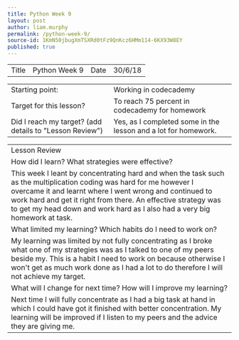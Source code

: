 ```yaml
---
title: Python Week 9
layout: post
author: liam.murphy
permalink: /python-week-9/
source-id: 1KmN50jbugXmTSXRd0tFz9QnKcz6HMm114-6KX93W8EY
published: true
---
```

<table>
  <tr>
    <td>Title</td>
    <td>Python Week 9</td>
    <td>Date</td>
    <td>30/6/18</td>
  </tr>
</table>


<table>
  <tr>
    <td>Starting point:</td>
    <td>Working in codecademy</td>
  </tr>
  <tr>
    <td>Target for this lesson?</td>
    <td>To reach 75 percent in codecademy for homework </td>
  </tr>
  <tr>
    <td>Did I reach my target? 
(add details to "Lesson Review")</td>
    <td>Yes, as I completed some in the lesson and a lot for homework.</td>
  </tr>
</table>


<table>
  <tr>
    <td>Lesson Review</td>
  </tr>
  <tr>
    <td>How did I learn? What strategies were effective? </td>
  </tr>
  <tr>
    <td>This week I leant by concentrating hard and when the task such as the multiplication coding was hard for me however I overcame it and learnt where I went wrong and continued to work hard and get it right from there. An effective strategy was to get my head down and work hard as I also had a very big homework at task.</td>
  </tr>
  <tr>
    <td>What limited my learning? Which habits do I need to work on? </td>
  </tr>
  <tr>
    <td>My learning was limited by not fully concentrating as I broke what one of my strategies was as I talked to one of my peers beside my. This is a habit I need to work on because otherwise I won't get as much work done as I had a lot to do therefore I will not achieve my target.</td>
  </tr>
  <tr>
    <td>What will I change for next time? How will I improve my learning?</td>
  </tr>
  <tr>
    <td>Next time I will fully concentrate as I had a big task at hand in which I could have got it finished with better concentration. My learning will be improved if I listen to my peers and the advice they are giving me.</td>
  </tr>
</table>



